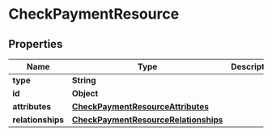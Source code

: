 

# CheckPaymentResource


## Properties

| Name | Type | Description | Notes |
|------------ | ------------- | ------------- | -------------|
|**type** | **String** |  |  |
|**id** | **Object** |  |  |
|**attributes** | [**CheckPaymentResourceAttributes**](CheckPaymentResourceAttributes.md) |  |  |
|**relationships** | [**CheckPaymentResourceRelationships**](CheckPaymentResourceRelationships.md) |  |  |




